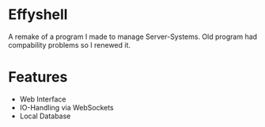 # Effyshell
A remake of a program I made to manage Server-Systems.
Old program had compability problems so I renewed it.

# Features

- Web Interface
- IO-Handling via WebSockets
- Local Database

